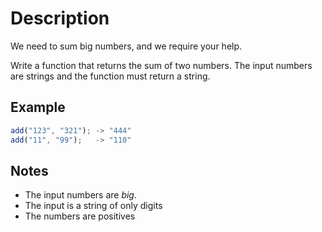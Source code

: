 # Description

We need to sum big numbers, and we require your help.

Write a function that returns the sum of two numbers. The input numbers are strings and the function must return a string.

## Example

```javascript
add("123", "321"); -> "444"
add("11", "99");   -> "110"
```

## Notes

- The input numbers are _big_.
- The input is a string of only digits
- The numbers are positives
